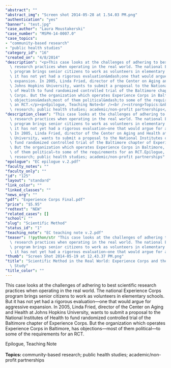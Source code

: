 ```yaml
---
"abstract": ""
"abstract_img": "Screen shot 2014-05-28 at 1.54.03 PM.png"
"authentication": "yes"
"banner": "test.jpg"
"case_author": "Laura Moustakerski"
"case_number": "MSPH-14-0007.0"
"case_topics":
- "community-based research"
- "public health studies"
"category_id": "16"
"created_on": "4/8/2014"
"description": "<p>This case looks at the challenges of adhering to best scientific\
  \ research practices when operating in the real world. The national Experience Corps\
  \ program brings senior citizens to work as volunteers in elementary schools. But\
  \ it has not yet had a rigorous evaluation&mdash;one that would argue for aggressive\
  \ expansion. In 2005, Linda Fried, director of the Center on Aging and Health at\
  \ Johns Hopkins University, wants to submit a proposal to the National Institutes\
  \ of Health to fund randomized controlled trial of the Baltimore chapter of Experience\
  \ Corps. But the organization which operates Experience Corps in Baltimore, has\
  \ objections&mdash;most of them political&mdash;to some of the requirements for\
  \ an RCT.</p><p>Epilogue, Teaching Note<br /><br /><strong>Topics:&nbsp;</strong>community-based\
  \ research; public health studies; academic/non-profit partnerships</p>"
"description_clean": "This case looks at the challenges of adhering to best scientific\
  \ research practices when operating in the real world. The national Experience Corps\
  \ program brings senior citizens to work as volunteers in elementary schools. But\
  \ it has not yet had a rigorous evaluation—one that would argue for aggressive expansion.\
  \ In 2005, Linda Fried, director of the Center on Aging and Health at Johns Hopkins\
  \ University, wants to submit a proposal to the National Institutes of Health to\
  \ fund randomized controlled trial of the Baltimore chapter of Experience Corps.\
  \ But the organization which operates Experience Corps in Baltimore, has objections—most\
  \ of them political—to some of the requirements for an RCT.Epilogue, Teaching NoteTopics: community-based\
  \ research; public health studies; academic/non-profit partnerships"
"epologue": "EC epilogue v.2.pdf"
"faculty_notes": ""
"faculty_only": ""
"id": "125"
"layout": "standard"
"link_color": ""
"linked_classes": ""
"news_org": ""
"pdf": "Experience Corps Final.pdf"
"price": "$5.95"
"redtext": "NEW"
"related_cases": []
"school": ""
"slug": "Scientific Method"
"status_id": "1"
"teaching_note": "EC teaching note v.2.pdf"
"teaser": !!python/str "This case looks at the challenges of adhering to best scientific\
  \ research practices when operating in the real world. The national Experience Corps\
  \ program brings senior citizens to work as volunteers in elementary schools. But\
  \ it has not yet had a rigorous evaluation—one that would argue for aggressive expansion."
"thumb": "Screen Shot 2014-05-19 at 12.43.37 PM.png"
"title": "Scientific Method in the Real World: Experience Corps and the Johns Hopkins\
  \ Study"
"title_color": ""
---
```

<p>This case looks at the challenges of adhering to best scientific research practices when operating in the real world. The national Experience Corps program brings senior citizens to work as volunteers in elementary schools. But it has not yet had a rigorous evaluation&mdash;one that would argue for aggressive expansion. In 2005, Linda Fried, director of the Center on Aging and Health at Johns Hopkins University, wants to submit a proposal to the National Institutes of Health to fund randomized controlled trial of the Baltimore chapter of Experience Corps. But the organization which operates Experience Corps in Baltimore, has objections&mdash;most of them political&mdash;to some of the requirements for an RCT.</p><p>Epilogue, Teaching Note<br /><br /><strong>Topics:&nbsp;</strong>community-based research; public health studies; academic/non-profit partnerships</p>
